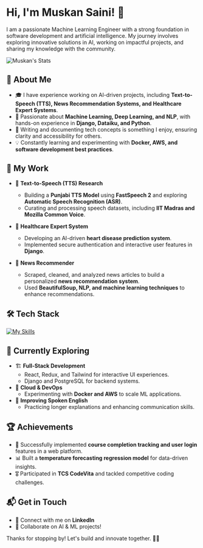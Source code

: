 # Hi, I'm Muskan Saini! 👋  

I am a passionate Machine Learning Engineer with a strong foundation in software development and artificial intelligence. My journey involves exploring innovative solutions in AI, working on impactful projects, and sharing my knowledge with the community.  

![Muskan's Stats](https://github-readme-stats.vercel.app/api?username=MuskanSaini27&theme=vue-dark&show_icons=true&hide_border=true&count_private=true) 

## 🚀 About Me  

- 🎓 I have experience working on AI-driven projects, including **Text-to-Speech (TTS), News Recommendation Systems, and Healthcare Expert Systems**.  
- 🤖 Passionate about **Machine Learning, Deep Learning, and NLP**, with hands-on experience in **Django, Dataiku, and Python**.  
- 📝 Writing and documenting tech concepts is something I enjoy, ensuring clarity and accessibility for others.  
- 💡 Constantly learning and experimenting with **Docker, AWS, and software development best practices**.  

## 💼 My Work  

- 🔬 **Text-to-Speech (TTS) Research**  
  - Building a **Punjabi TTS Model** using **FastSpeech 2** and exploring **Automatic Speech Recognition (ASR)**.  
  - Curating and processing speech datasets, including **IIT Madras and Mozilla Common Voice**.  

- 🏥 **Healthcare Expert System**  
  - Developing an AI-driven **heart disease prediction system**.  
  - Implemented secure authentication and interactive user features in **Django**.  

- 📰 **News Recommender**  
  - Scraped, cleaned, and analyzed news articles to build a personalized **news recommendation system**.  
  - Used **BeautifulSoup, NLP, and machine learning techniques** to enhance recommendations.  

## 🛠 Tech Stack  

[![My Skills](https://skillicons.dev/icons?i=python,cpp,java,git,html,css,js,react,tailwind,django,postgres,aws,docker)](https://skillicons.dev)  

## 🌱 Currently Exploring  

- 🏗 **Full-Stack Development**  
  - React, Redux, and Tailwind for interactive UI experiences.  
  - Django and PostgreSQL for backend systems.  
- 🚀 **Cloud & DevOps**  
  - Experimenting with **Docker and AWS** to scale ML applications.  
- 🎤 **Improving Spoken English**  
  - Practicing longer explanations and enhancing communication skills.  

## 🏆 Achievements  

- 🎯 Successfully implemented **course completion tracking and user login** features in a web platform.  
- 📊 Built a **temperature forecasting regression model** for data-driven insights.  
- 🎖 Participated in **TCS CodeVita** and tackled competitive coding challenges.  

## 📬 Get in Touch  

- 💼 Connect with me on **LinkedIn**  
- 🚀 Collaborate on AI & ML projects!  

Thanks for stopping by! Let's build and innovate together. 🚀✨
